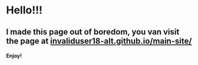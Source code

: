 # Hello!!!
## I made this page out of boredom, you van visit the page at [invaliduser18-alt.github.io/main-site/](https://invaliduser18-alt.github.io/main-site/)
#### Enjoy!
